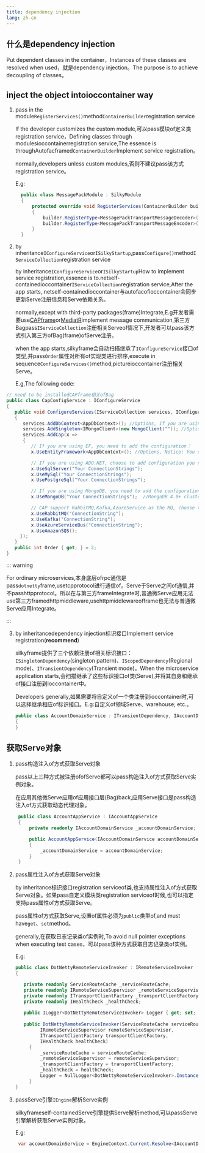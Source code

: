```yaml
---
title: dependency injection
lang: zh-cn
---
```


## 什么是dependency injection

Put dependent classes in the container，Instances of these classes are resolved when used，就是dependency injection。The purpose is to achieve decoupling of classes。

## inject the object intoioccontainer way

1. pass in the module`RegisterServices()`method`ContainerBuilder`registration service
  
   If the developer customizes the custom module,可以pass模块of定义类registration service，Defining classes through modulesioccontainerregistration service,The essence is throughAutofacframed`ContainerBuilder`Implement service registration。

   normally,developers unless custom modules,否则不建议pass该方式registration service。
  
   E.g:
  
   ```csharp
     public class MessagePackModule : SilkyModule
     {
         protected override void RegisterServices(ContainerBuilder builder)
         {
             builder.RegisterType<MessagePackTransportMessageDecoder>().AsSelf().AsImplementedInterfaces().InstancePerDependency();
             builder.RegisterType<MessagePackTransportMessageEncoder>().AsSelf().AsImplementedInterfaces().InstancePerDependency();
         }
     }  
   ```

2. by inheritance`IConfigureService`or`ISilkyStartup`,pass`Configure()`method`IServiceCollection`registration service
  
   by inheritance`IConfigureService`or`ISilkyStartup`How to implement service registration,essence is to.netself-containedioccontainer`IServiceCollection`registration service,After the app starts,.netself-containedioccontainer与autofacofioccontainer会同步更新Serve注册信息和Serve依赖关系。
   
   normally,except with third-party packages(frame)Integrate,E.g开发者需要use[CAPframe](https://github.com/dotnetcore/CAP)or[MediatR](https://github.com/jbogard/MediatR)implement message communication,第三方Bagpass`IServiceCollection`注册相关Serveof情况下,开发者可以pass该方式引入第三方ofBag(frame)ofServe注册。
   
   when the app starts,silkyframe会自动扫描继承了`IConfigureService`接口of类型,并pass`Order`属性对所有of实现类进行排序,execute in sequence`ConfigureServices()`method,pictureioccontainer注册相关Serve。
   
   E.g,The following code:
  
  ```csharp
  // need to be installedCAPframe相关ofBag
  public class CapConfigService : IConfigureService
  {
     public void ConfigureServices(IServiceCollection services, IConfiguration configuration)
     { 
        services.AddDbContext<AppDbContext>(); //Options, If you are using EF as the ORM
        services.AddSingleton<IMongoClient>(new MongoClient("")); //Options, If you are using MongoDB
        services.AddCap(x =>
        {
           // If you are using EF, you need to add the configuration：
           x.UseEntityFramework<AppDbContext>(); //Options, Notice: You don't need to config x.UseSqlServer(""") again! CAP can autodiscovery.

           // If you are using ADO.NET, choose to add configuration you needed：
           x.UseSqlServer("Your ConnectionStrings");
           x.UseMySql("Your ConnectionStrings");
           x.UsePostgreSql("Your ConnectionStrings");

           // If you are using MongoDB, you need to add the configuration：
           x.UseMongoDB("Your ConnectionStrings");  //MongoDB 4.0+ cluster

           // CAP support RabbitMQ,Kafka,AzureService as the MQ, choose to add configuration you needed：
           x.UseRabbitMQ("ConnectionString");
           x.UseKafka("ConnectionString");
           x.UseAzureServiceBus("ConnectionString");
           x.UseAmazonSQS();
       });
     }
     public int Order { get; } = 2;
  }
  ```
  
::: warning

For ordinary microservices,本身底层ofrpc通信是pass`dotnetty`frame,usetcpprotocol进行通信of。Serve于Serve之间of通信,并不passhttpprotocol。所以在与第三方frameIntegrate时,普通微Serve应用无法use第三方framedhttpmiddleware,usehttpmiddlewareofframe也无法与普通微Serve应用Integrate。

:::

3. by inheritancedependency injection标识接口Implement service registration(**recommend**)

   silkyframe提供了三个依赖注册of相关标识接口：`ISingletonDependency`(singleton pattern)、`IScopedDependency`(Regional mode)、`ITransientDependency`(Transient mode)。When the microservice application starts,会扫描继承了这些标识接口of类(Serve),并将其自身和继承of接口注册到Ioccontainer中。
   
   Developers generally,如果需要将自定义of一个类注册到ioccontainer时,可以选择继承相应of标识接口。E.g:自定义of领域Serve、warehouse; etc.。
   
   ```csharp
   public class AccountDomainService : ITransientDependency, IAccountDomainService
   {
   }
   ```

## 获取Serve对象

1. pass构造注入of方式获取Serve对象

   pass以上三种方式被注册ofofServe都可以pass构造注入of方式获取Serve实例对象。
   
   在应用其他微Serve应用of应用接口层(Bag)back,应用Serve接口是pass构造注入of方式获取动态代理对象。
   
   ```csharp
    public class AccountAppService : IAccountAppService
    {
        private readonly IAccountDomainService _accountDomainService;

        public AccountAppService(IAccountDomainService accountDomainService)
        {
            _accountDomainService = accountDomainService;
        }
    }
   ```

3. pass属性注入of方式获取Serve对象

   by inheritance标识接口registration serviceof类,也支持属性注入of方式获取Serve对象。如果pass自定义模块类registration serviceof时候,也可以指定支持pass属性of方式获取Serve。
   
   pass属性of方式获取Serve,设置of属性必须为`public`类型of,and must have`get`、`set`method。
   
   generally,在获取日志记录类of实例时,To avoid null pointer exceptions when executing test cases，可以pass该种方式获取日志记录类of实例。

   E.g:
   
   ```csharp
   public class DotNettyRemoteServiceInvoker : IRemoteServiceInvoker
   {

      private readonly ServiceRouteCache _serviceRouteCache;
      private readonly IRemoteServiceSupervisor _remoteServiceSupervisor;
      private readonly ITransportClientFactory _transportClientFactory;
      private readonly IHealthCheck _healthCheck;
      
      public ILogger<DotNettyRemoteServiceInvoker> Logger { get; set; } //可以pass属性注入of方式替换默认of日志记录实例
      
      public DotNettyRemoteServiceInvoker(ServiceRouteCache serviceRouteCache,
            IRemoteServiceSupervisor remoteServiceSupervisor,
            ITransportClientFactory transportClientFactory,
            IHealthCheck healthCheck)
        {
            _serviceRouteCache = serviceRouteCache;
            _remoteServiceSupervisor = remoteServiceSupervisor;
            _transportClientFactory = transportClientFactory;
            _healthCheck = healthCheck;
            Logger = NullLogger<DotNettyRemoteServiceInvoker>.Instance; //在构造器中设置一个默认of日志记录类实例 
        }
   }
   ```

3. passServe引擎`IEngine`解析Serve实例
   
   silkyframeself-containedServe引擎提供Serve解析method,可以passServe引擎解析获取Serve实例对象。
   
   E.g:
   
   ```csharp
    var accountDomainService = EngineContext.Current.Resolve<IAccountDomainService>();
    ```
